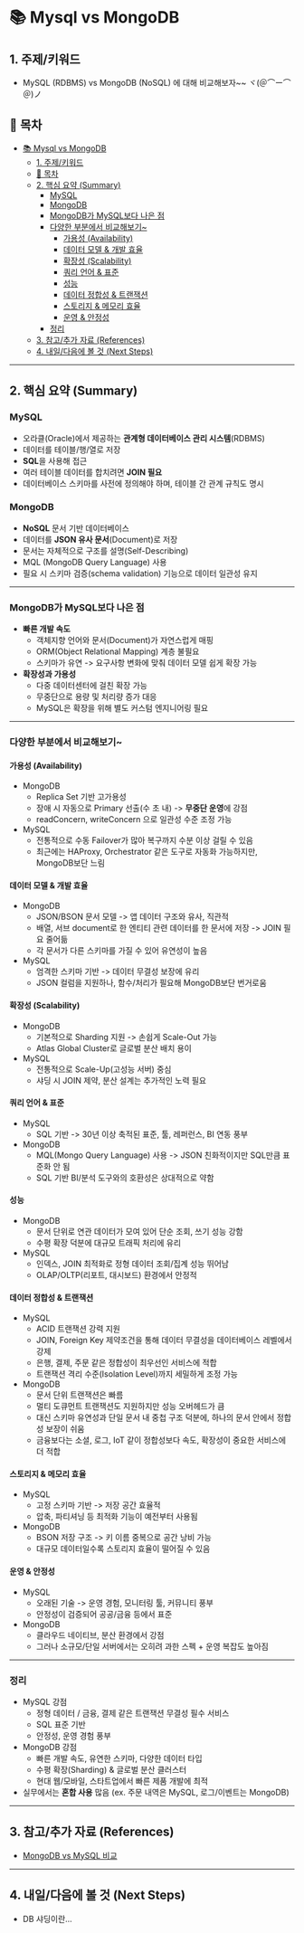 
# 📚 Mysql vs MongoDB

## 1. 주제/키워드
- MySQL (RDBMS) vs MongoDB (NoSQL) 에 대해 비교해보자~~ ヾ(＠⌒ー⌒＠)ノ 

## 📑 목차
- [📚 Mysql vs MongoDB](#-mysql-vs-mongodb)
  - [1. 주제/키워드](#1-주제키워드)
  - [📑 목차](#-목차)
  - [2. 핵심 요약 (Summary)](#2-핵심-요약-summary)
    - [MySQL](#mysql)
    - [MongoDB](#mongodb)
    - [MongoDB가 MySQL보다 나은 점](#mongodb가-mysql보다-나은-점)
    - [다양한 부분에서 비교해보기~](#다양한-부분에서-비교해보기)
      - [가용성 (Availability)](#가용성-availability)
      - [데이터 모델 \& 개발 효율](#데이터-모델--개발-효율)
      - [확장성 (Scalability)](#확장성-scalability)
      - [쿼리 언어 \& 표준](#쿼리-언어--표준)
      - [성능](#성능)
      - [데이터 정합성 \& 트랜잭션](#데이터-정합성--트랜잭션)
      - [스토리지 \& 메모리 효율](#스토리지--메모리-효율)
      - [운영 \& 안정성](#운영--안정성)
    - [정리](#정리)
  - [3. 참고/추가 자료 (References)](#3-참고추가-자료-references)
  - [4. 내일/다음에 볼 것 (Next Steps)](#4-내일다음에-볼-것-next-steps)

---

## 2. 핵심 요약 (Summary)

### MySQL
  - 오라클(Oracle)에서 제공하는 **관계형 데이터베이스 관리 시스템**(RDBMS)
  - 데이터를 테이블/행/열로 저장
  - **SQL**을 사용해 접근
  - 여러 테이블 데이터를 합치려면 **JOIN 필요**
  - 데이터베이스 스키마를 사전에 정의해야 하며, 테이블 간 관계 규칙도 명시

### MongoDB
  - **NoSQL** 문서 기반 데이터베이스
  - 데이터를 **JSON 유사 문서**(Document)로 저장
  - 문서는 자체적으로 구조를 설명(Self-Describing)
  - MQL (MongoDB Query Language) 사용
  - 필요 시 스키마 검증(schema validation) 기능으로 데이터 일관성 유지

---

### MongoDB가 MySQL보다 나은 점
- **빠른 개발 속도**
  - 객체지향 언어와 문서(Document)가 자연스럽게 매핑
  - ORM(Object Relational Mapping) 계층 불필요
  - 스키마가 유연 -> 요구사항 변화에 맞춰 데이터 모델 쉽게 확장 가능
- **확장성과 가용성**
  - 다중 데이터센터에 걸친 확장 가능
  - 무중단으로 용량 및 처리량 증가 대응
  - MySQL은 확장을 위해 별도 커스텀 엔지니어링 필요

---

### 다양한 부분에서 비교해보기~

#### 가용성 (Availability)
- MongoDB
  - Replica Set 기반 고가용성
  - 장애 시 자동으로 Primary 선출(수 초 내) -> **무중단 운영**에 강점
  - readConcern, writeConcern 으로 일관성 수준 조정 가능
- MySQL
  - 전통적으로 수동 Failover가 많아 복구까지 수분 이상 걸릴 수 있음
  - 최근에는 HAProxy, Orchestrator 같은 도구로 자동화 가능하지만, MongoDB보단 느림

#### 데이터 모델 & 개발 효율
- MongoDB
  - JSON/BSON 문서 모델 -> 앱 데이터 구조와 유사, 직관적
  - 배열, 서브 document로 한 엔티티 관련 데이터를 한 문서에 저장 -> JOIN 필요 줄어듦
  - 각 문서가 다른 스키마를 가질 수 있어 유연성이 높음
- MySQL
  - 엄격한 스키마 기반 -> 데이터 무결성 보장에 유리
  - JSON 컬럼을 지원하나, 함수/처리가 필요해 MongoDB보단 번거로움

#### 확장성 (Scalability)
- MongoDB
  - 기본적으로 Sharding 지원 -> 손쉽게 Scale-Out 가능
  - Atlas Global Cluster로 글로벌 분산 배치 용이
- MySQL
  - 전통적으로 Scale-Up(고성능 서버) 중심
  - 샤딩 시 JOIN 제약, 분산 설계는 추가적인 노력 필요

#### 쿼리 언어 & 표준
- MySQL
  - SQL 기반 -> 30년 이상 축적된 표준, 툴, 레퍼런스, BI 연동 풍부
- MongoDB
  - MQL(Mongo Query Language) 사용 -> JSON 친화적이지만 SQL만큼 표준화 안 됨
  - SQL 기반 BI/분석 도구와의 호환성은 상대적으로 약함

#### 성능
- MongoDB
  - 문서 단위로 연관 데이터가 모여 있어 단순 조회, 쓰기 성능 강함
  - 수평 확장 덕분에 대규모 트래픽 처리에 유리
- MySQL
  - 인덱스, JOIN 최적화로 정형 데이터 조회/집계 성능 뛰어남
  - OLAP/OLTP(리포트, 대시보드) 환경에서 안정적

#### 데이터 정합성 & 트랜잭션
- MySQL
  - ACID 트랜잭션 강력 지원
  - JOIN, Foreign Key 제약조건을 통해 데이터 무결성을 데이터베이스 레벨에서 강제
  - 은행, 결제, 주문 같은 정합성이 최우선인 서비스에 적합
  - 트랜잭션 격리 수준(Isolation Level)까지 세밀하게 조정 가능
- MongoDB
  - 문서 단위 트랜잭션은 빠름
  - 멀티 도큐먼트 트랜잭션도 지원하지만 성능 오버헤드가 큼
  - 대신 스키마 유연성과 단일 문서 내 중첩 구조 덕분에, 하나의 문서 안에서 정합성 보장이 쉬움
  - 금융보다는 소셜, 로그, IoT 같이 정합성보다 속도, 확장성이 중요한 서비스에 더 적합

#### 스토리지 & 메모리 효율
- MySQL
  - 고정 스키마 기반 -> 저장 공간 효율적
  - 압축, 파티셔닝 등 최적화 기능이 예전부터 사용됨
- MongoDB
  - BSON 저장 구조 -> 키 이름 중복으로 공간 낭비 가능
  - 대규모 데이터일수록 스토리지 효율이 떨어질 수 있음

#### 운영 & 안정성
- MySQL
  - 오래된 기술 -> 운영 경험, 모니터링 툴, 커뮤니티 풍부
  - 안정성이 검증되어 공공/금융 등에서 표준
- MongoDB
  - 클라우드 네이티브, 분산 환경에서 강점
  - 그러나 소규모/단일 서버에서는 오히려 과한 스펙 + 운영 복잡도 높아짐

---

### 정리
- MySQL 강점
  - 정형 데이터 / 금융, 결제 같은 트랜잭션 무결성 필수 서비스
  - SQL 표준 기반
  - 안정성, 운영 경험 풍부
- MongoDB 강점
  - 빠른 개발 속도, 유연한 스키마, 다양한 데이터 타입
  - 수평 확장(Sharding) & 글로벌 분산 클러스터
  - 현대 웹/모바일, 스타트업에서 빠른 제품 개발에 최적
- 실무에서는 **혼합 사용** 많음 (ex. 주문 내역은 MySQL, 로그/이벤트는 MongoDB)

---

## 3. 참고/추가 자료 (References)
- [MongoDB vs MySQL 비교](https://www.mongodb.com/compare/mongodb-mysql)

---

## 4. 내일/다음에 볼 것 (Next Steps)
- DB 샤딩이란... 